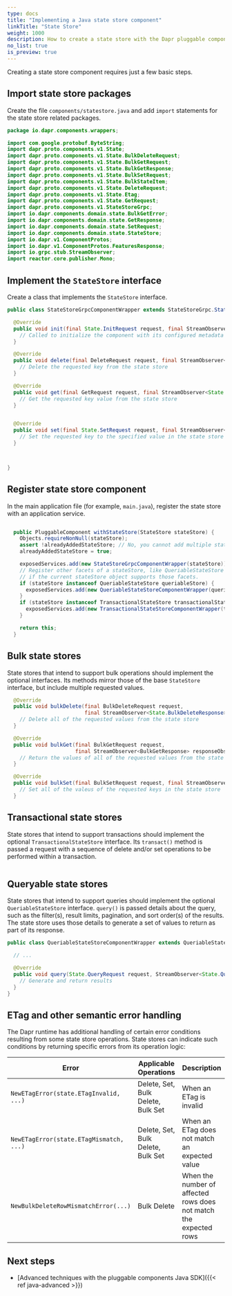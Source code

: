 ```yaml
---
type: docs
title: "Implementing a Java state store component"
linkTitle: "State Store"
weight: 1000
description: How to create a state store with the Dapr pluggable components Java SDK
no_list: true
is_preview: true
---
```


Creating a state store component requires just a few basic steps.

## Import state store packages

Create the file `components/statestore.java` and add `import` statements for the state store related packages.

```java
package io.dapr.components.wrappers;

import com.google.protobuf.ByteString;
import dapr.proto.components.v1.State;
import dapr.proto.components.v1.State.BulkDeleteRequest;
import dapr.proto.components.v1.State.BulkGetRequest;
import dapr.proto.components.v1.State.BulkGetResponse;
import dapr.proto.components.v1.State.BulkSetRequest;
import dapr.proto.components.v1.State.BulkStateItem;
import dapr.proto.components.v1.State.DeleteRequest;
import dapr.proto.components.v1.State.Etag;
import dapr.proto.components.v1.State.GetRequest;
import dapr.proto.components.v1.StateStoreGrpc;
import io.dapr.components.domain.state.BulkGetError;
import io.dapr.components.domain.state.GetResponse;
import io.dapr.components.domain.state.SetRequest;
import io.dapr.components.domain.state.StateStore;
import io.dapr.v1.ComponentProtos;
import io.dapr.v1.ComponentProtos.FeaturesResponse;
import io.grpc.stub.StreamObserver;
import reactor.core.publisher.Mono;
```

## Implement the `StateStore` interface

Create a class that implements the `StateStore` interface.

```java
public class StateStoreGrpcComponentWrapper extends StateStoreGrpc.StateStoreImplBase {

  @Override
  public void init(final State.InitRequest request, final StreamObserver<State.InitResponse> responseObserver) {
    // Called to initialize the component with its configured metadata
  }

  @Override
  public void delete(final DeleteRequest request, final StreamObserver<State.DeleteResponse> responseObserver) {
    // Delete the requested key from the state store
  }

  @Override
  public void get(final GetRequest request, final StreamObserver<State.GetResponse> responseObserver) {
    // Get the requested key value from the state store
  }


  @Override
  public void set(final State.SetRequest request, final StreamObserver<State.SetResponse> responseObserver) {
    // Set the requested key to the specified value in the state store
  }



}
```

## Register state store component

In the main application file (for example, `main.java`), register the state store with an application service.

```java

  public PluggableComponent withStateStore(StateStore stateStore) {
    Objects.requireNonNull(stateStore);
    assert !alreadyAddedStateStore; // No, you cannot add multiple stateStores with the same name.
    alreadyAddedStateStore = true;

    exposedServices.add(new StateStoreGrpcComponentWrapper(stateStore));
    // Register other facets of a stateStore, like QueriableStateStore and TransactionalStateStore
    // if the current stateStore object supports those facets.
    if (stateStore instanceof QueriableStateStore queriableStore) {
      exposedServices.add(new QueriableStateStoreComponentWrapper(queriableStore));
    }
    if (stateStore instanceof TransactionalStateStore transactionalStateStore) {
      exposedServices.add(new TransactionalStateStoreComponentWrapper(transactionalStateStore));
    }

    return this;
  }
```

## Bulk state stores

State stores that intend to support bulk operations should implement the optional interfaces. Its methods mirror those of the base `StateStore` interface, but include multiple requested values.

```java
  @Override
  public void bulkDelete(final BulkDeleteRequest request,
                         final StreamObserver<State.BulkDeleteResponse> responseObserver) {
    // Delete all of the requested values from the state store
  }

  @Override
  public void bulkGet(final BulkGetRequest request,
                      final StreamObserver<BulkGetResponse> responseObserver) {
    // Return the values of all of the requested values from the state store
  }

  @Override
  public void bulkSet(final BulkSetRequest request, final StreamObserver<State.BulkSetResponse> responseObserver) {
    // Set all of the valeus of the requested keys in the state store
  }
```


## Transactional state stores

State stores that intend to support transactions should implement the optional `TransactionalStateStore` interface. Its `transact()` method is passed a request with a sequence of delete and/or set operations to be performed within a transaction. 

```java
```

## Queryable state stores

State stores that intend to support queries should implement the optional `QueriableStateStore` interface. `query()` is passed details about the query, such as the filter(s), result limits, pagination, and sort order(s) of the results. The state store uses those details to generate a set of values to return as part of its response.

```java
public class QueriableStateStoreComponentWrapper extends QueriableStateStoreGrpc.QueriableStateStoreImplBase {

  // ...

  @Override
  public void query(State.QueryRequest request, StreamObserver<State.QueryResponse> responseObserver) {
    // Generate and return results
  }
}
```

## ETag and other semantic error handling

The Dapr runtime has additional handling of certain error conditions resulting from some state store operations. State stores can indicate such conditions by returning specific errors from its operation logic:

| Error | Applicable Operations | Description
|---|---|---|
| `NewETagError(state.ETagInvalid, ...)` | Delete, Set, Bulk Delete, Bulk Set | When an ETag is invalid |
| `NewETagError(state.ETagMismatch, ...)`| Delete, Set, Bulk Delete, Bulk Set | When an ETag does not match an expected value |
| `NewBulkDeleteRowMismatchError(...)` | Bulk Delete | When the number of affected rows does not match the expected rows |

## Next steps
- [Advanced techniques with the pluggable components Java SDK]({{< ref java-advanced >}})
